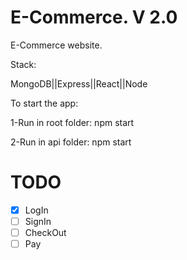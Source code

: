 # E-Commerce. V 2.0

E-Commerce website.

Stack:

MongoDB||Express||React||Node

To start the app:

1-Run in root folder: npm start

2-Run in api folder: npm start

# TODO
- [x] LogIn
- [ ] SignIn
- [ ] CheckOut
- [ ] Pay
